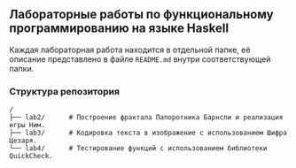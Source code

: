 ## Лабораторные работы по функциональному программированию на языке Haskell
 
Каждая лабораторная работа находится в отдельной папке, её описание представлено в файле ```README.md``` внутри соответствующей папки.

### Структура репозитория

```
/
├── lab2/      # Построение фрактала Папоротника Барнсли и реализация игры Ним.
├── lab3/      # Кодировка текста в изображение с использованием Шифра Цезаря.
└── lab4/      # Тестирование функций с использованием библиотеки QuickCheck.
```